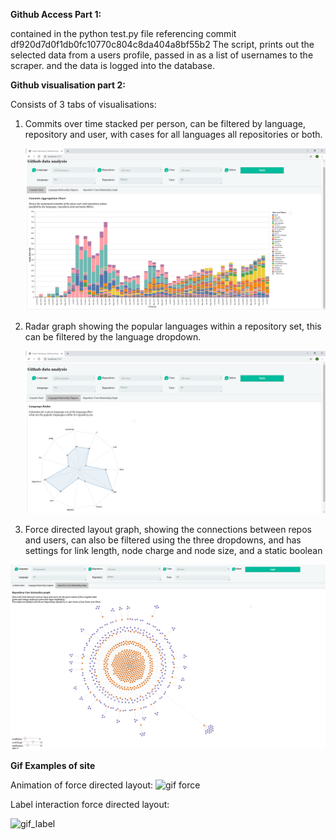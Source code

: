 
**Github Access Part 1:**

contained in the python test.py file
referencing commit  df920d7d0f1db0fc10770c804c8da404a8bf55b2
The script, prints out the selected data from a users profile, passed in as a list of usernames to the scraper.
and the data is logged into the database.

**Github visualisation part 2:**

Consists of 3 tabs of visualisations:

1. Commits over time stacked per person, can be filtered by language, repository and user, with cases for all languages
   all repositories or both.
   
   ![Chart demo](gifs/commits_default.png)
   
2. Radar graph showing the popular languages within a repository set, this can be filtered by the language dropdown.

   ![Chart demo](gifs/radar_default.png)

3. Force directed layout graph, showing the connections between repos and users, can also be filtered using the three dropdowns, and has      settings for link length, node charge and node size, and a static boolean

  ![Chart demo](gifs/graph_default.png)
   
   
**Gif Examples of site**

Animation of force directed layout:
![gif force](gifs/gif2.gif)     

Label interaction force directed layout:

 ![gif_label](gifs/gif3.gif)
